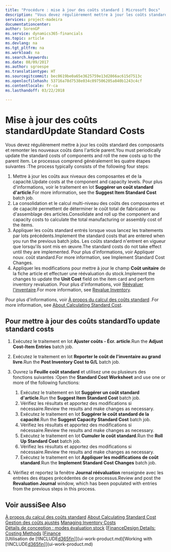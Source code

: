 ```yaml
---
title: "Procédure : mise à jour des coûts standard | Microsoft Docs"
description: "Vous devez régulièrement mettre à jour les coûts standard des composants et remonter les nouveaux coûts dans l'article parent."
services: project-madeira
documentationcenter: 
author: SorenGP
ms.service: dynamics365-financials
ms.topic: article
ms.devlang: na
ms.tgt_pltfrm: na
ms.workload: na
ms.search.keywords: 
ms.date: 08/09/2017
ms.author: sgroespe
ms.translationtype: HT
ms.sourcegitcommit: bec0619be0a65e3625759e13d2866ac615d7513c
ms.openlocfilehash: 53716a78d7538e034c097506205a840b1243c4cf
ms.contentlocale: fr-ca
ms.lasthandoff: 03/22/2018

---
```

# <a name="update-standard-costs"></a><span data-ttu-id="cdbb3-103">Mise à jour des coûts standard</span><span class="sxs-lookup"><span data-stu-id="cdbb3-103">Update Standard Costs</span></span>
<span data-ttu-id="cdbb3-104">Vous devez régulièrement mettre à jour les coûts standard des composants et remonter les nouveaux coûts dans l'article parent.</span><span class="sxs-lookup"><span data-stu-id="cdbb3-104">You must periodically update the standard costs of components and roll the new costs up to the parent item.</span></span> <span data-ttu-id="cdbb3-105">Le processus comprend généralement les quatre étapes suivantes :</span><span class="sxs-lookup"><span data-stu-id="cdbb3-105">The process typically consists of the following four steps:</span></span>  

1.  <span data-ttu-id="cdbb3-106">Mettre à jour les coûts aux niveaux des composantes et de la capacité.</span><span class="sxs-lookup"><span data-stu-id="cdbb3-106">Update costs at the component and capacity levels.</span></span> <span data-ttu-id="cdbb3-107">Pour plus d'informations, voir le traitement en lot **Suggérer un coût standard d'article**.</span><span class="sxs-lookup"><span data-stu-id="cdbb3-107">For more information, see the **Suggest Item Standard Cost** batch job.</span></span>  
2.  <span data-ttu-id="cdbb3-108">La consolidation et le calcul multi-niveau des coûts des composantes et de capacité permettent de déterminer le coût total de fabrication ou d'assemblage des articles.</span><span class="sxs-lookup"><span data-stu-id="cdbb3-108">Consolidate and roll up the component and capacity costs to calculate the total manufacturing or assembly cost of the items.</span></span>  
3.  <span data-ttu-id="cdbb3-109">Appliquer les coûts standard entrés lorsque vous lancez les traitements par lots précédents.</span><span class="sxs-lookup"><span data-stu-id="cdbb3-109">Implement the standard costs that are entered when you run the previous batch jobs.</span></span> <span data-ttu-id="cdbb3-110">Les coûts standard n'entrent en vigueur que lorsqu'ils sont mis en œuvre.</span><span class="sxs-lookup"><span data-stu-id="cdbb3-110">The standard costs do not take effect until they are implemented.</span></span> <span data-ttu-id="cdbb3-111">Pour plus d'informations, voir Appliquer nouv. coût standard.</span><span class="sxs-lookup"><span data-stu-id="cdbb3-111">For more information, see Implement Standard Cost Changes.</span></span>  
4.  <span data-ttu-id="cdbb3-112">Appliquer les modifications pour mettre à jour le champ **Coût unitaire** de la fiche article et effectuer une réévaluation du stock.</span><span class="sxs-lookup"><span data-stu-id="cdbb3-112">Implement the changes to update the **Unit Cost** field on the item card and perform inventory revaluation.</span></span> <span data-ttu-id="cdbb3-113">Pour plus d'informations, voir [Réévaluer l'inventaire](inventory-how-revalue-inventory.md).</span><span class="sxs-lookup"><span data-stu-id="cdbb3-113">For more information, see [Revalue Inventory](inventory-how-revalue-inventory.md).</span></span>  

<span data-ttu-id="cdbb3-114">Pour plus d'informations, voir [À propos du calcul des coûts standard](finance-about-calculating-standard-cost.md) .</span><span class="sxs-lookup"><span data-stu-id="cdbb3-114">For more information, see [About Calculating Standard Cost](finance-about-calculating-standard-cost.md).</span></span>  
## <a name="to-update-standard-costs"></a><span data-ttu-id="cdbb3-115">Pour mettre à jour des coûts standard</span><span class="sxs-lookup"><span data-stu-id="cdbb3-115">To update standard costs</span></span>  
1.  <span data-ttu-id="cdbb3-116">Exécutez le traitement en lot **Ajuster coûts - Écr. article**.</span><span class="sxs-lookup"><span data-stu-id="cdbb3-116">Run the **Adjust Cost-Item Entries** batch job.</span></span>  
2.  <span data-ttu-id="cdbb3-117">Exécutez le traitement en lot **Reporter le coût de l'inventaire au grand livre**.</span><span class="sxs-lookup"><span data-stu-id="cdbb3-117">Run the **Post Inventory Cost to G/L** batch job.</span></span>  
3.  <span data-ttu-id="cdbb3-118">Ouvrez la **Feuille coût standard** et utilisez une ou plusieurs des fonctions suivantes :</span><span class="sxs-lookup"><span data-stu-id="cdbb3-118">Open the **Standard Cost Worksheet** and use one or more of the following functions:</span></span>  

    1.  <span data-ttu-id="cdbb3-119">Exécutez le traitement en lot **Suggérer un coût standard d'article**.</span><span class="sxs-lookup"><span data-stu-id="cdbb3-119">Run the **Suggest Item Standard Cost** batch job.</span></span>  
    2.  <span data-ttu-id="cdbb3-120">Vérifiez les résultats et apportez des modifications si nécessaire.</span><span class="sxs-lookup"><span data-stu-id="cdbb3-120">Review the results and make changes as necessary.</span></span>  
    3.  <span data-ttu-id="cdbb3-121">Exécutez le traitement en lot **Suggérer le coût standard de la capacité**.</span><span class="sxs-lookup"><span data-stu-id="cdbb3-121">Run the **Suggest Capacity Standard Cost** batch job.</span></span>  
    4.  <span data-ttu-id="cdbb3-122">Vérifiez les résultats et apportez des modifications si nécessaire.</span><span class="sxs-lookup"><span data-stu-id="cdbb3-122">Review the results and make changes as necessary.</span></span>
    5. <span data-ttu-id="cdbb3-123">Exécutez le traitement en lot **Cumuler le coût standard**.</span><span class="sxs-lookup"><span data-stu-id="cdbb3-123">Run the **Roll Up Standard Cost** batch job.</span></span>
    6.  <span data-ttu-id="cdbb3-124">Vérifiez les résultats et apportez des modifications si nécessaire.</span><span class="sxs-lookup"><span data-stu-id="cdbb3-124">Review the results and make changes as necessary.</span></span>
    7.  <span data-ttu-id="cdbb3-125">Exécutez le traitement en lot **Appliquer les modifications de coût standard**.</span><span class="sxs-lookup"><span data-stu-id="cdbb3-125">Run the **Implement Standard Cost Changes** batch job.</span></span>  
4.  <span data-ttu-id="cdbb3-126">Vérifiez et reportez la fenêtre **Journal réévaluation** renseignée avec les entrées des étapes précédentes de ce processus.</span><span class="sxs-lookup"><span data-stu-id="cdbb3-126">Review and post the **Revaluation Journal** window, which has been populated with entries from the previous steps in this process.</span></span>  

## <a name="see-also"></a><span data-ttu-id="cdbb3-127">Voir aussi</span><span class="sxs-lookup"><span data-stu-id="cdbb3-127">See Also</span></span>  
 <span data-ttu-id="cdbb3-128">[À propos du calcul des coûts standard](finance-about-calculating-standard-cost.md) </span><span class="sxs-lookup"><span data-stu-id="cdbb3-128">[About Calculating Standard Cost](finance-about-calculating-standard-cost.md) </span></span>  
 <span data-ttu-id="cdbb3-129">[Gestion des coûts ajustés](finance-manage-inventory-costs.md) </span><span class="sxs-lookup"><span data-stu-id="cdbb3-129">[Managing Inventory Costs](finance-manage-inventory-costs.md) </span></span>  
 <span data-ttu-id="cdbb3-130">[Détails de conception : modes évaluation stock](design-details-costing-methods.md) [[Finance](finance.md)</span><span class="sxs-lookup"><span data-stu-id="cdbb3-130">[Design Details: Costing Methods](design-details-costing-methods.md) [[Finance](finance.md)</span></span>  
 <span data-ttu-id="cdbb3-131">[Utilisation de [!INCLUDE[d365fin](includes/d365fin_md.md)]](ui-work-product.md)</span><span class="sxs-lookup"><span data-stu-id="cdbb3-131">[Working with [!INCLUDE[d365fin](includes/d365fin_md.md)]](ui-work-product.md)</span></span>  

